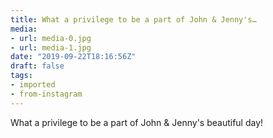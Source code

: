 ```yaml
---
title: What a privilege to be a part of John & Jenny's…
media:
- url: media-0.jpg
- url: media-1.jpg
date: "2019-09-22T18:16:56Z"
draft: false
tags:
- imported
- from-instagram
---
```

What a privilege to be a part of John & Jenny's beautiful day\!
